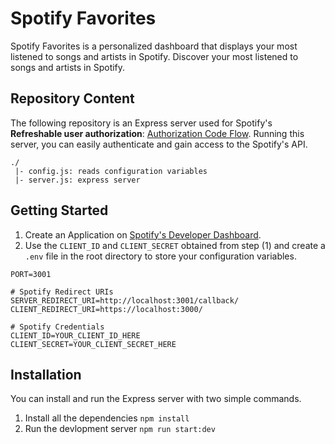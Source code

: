 # Spotify Favorites
Spotify Favorites is a personalized dashboard that displays your most listened to songs and artists in Spotify. Discover your most listened to songs and artists in Spotify.


## Repository Content

The following repository is an Express server used for Spotify's **Refreshable user authorization**: [Authorization Code Flow](https://developer.spotify.com/documentation/general/guides/authorization-guide/#authorization-code-flow). Running this server, you can easily authenticate and gain access to the Spotify's API.

```
./
 |- config.js: reads configuration variables
 |- server.js: express server
```


## Getting Started

1. Create an Application on [Spotify's Developer Dashboard](https://developer.spotify.com/dashboard/applications).
2. Use the `CLIENT_ID` and `CLIENT_SECRET` obtained from step (1) and create a `.env` file in the root directory to store your configuration variables.

```
PORT=3001

# Spotify Redirect URIs
SERVER_REDIRECT_URI=http://localhost:3001/callback/
CLIENT_REDIRECT_URI=https://localhost:3000/

# Spotify Credentials
CLIENT_ID=YOUR_CLIENT_ID_HERE
CLIENT_SECRET=YOUR_CLIENT_SECRET_HERE
```


## Installation

You can install and run the Express server with two simple commands.

1. Install all the dependencies `npm install`
2. Run the devlopment server `npm run start:dev`

